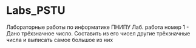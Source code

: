 # Labs_PSTU
Лабораторные работы по информатике ПНИПУ
Лаб. работа номер 1 - Дано трёхзначное число. Составить из его чисел другие трёхзначные числа и выписать самое большое из них
